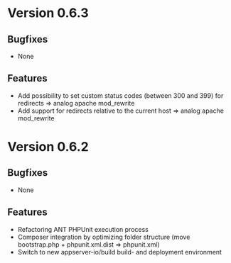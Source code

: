 # Version 0.6.3

## Bugfixes

* None

## Features

* Add possibility to set custom status codes (between 300 and 399) for redirects => analog apache mod_rewrite
* Add support for redirects relative to the current host => analog apache mod_rewrite

# Version 0.6.2

## Bugfixes

* None

## Features

* Refactoring ANT PHPUnit execution process
* Composer integration by optimizing folder structure (move bootstrap.php + phpunit.xml.dist => phpunit.xml)
* Switch to new appserver-io/build build- and deployment environment